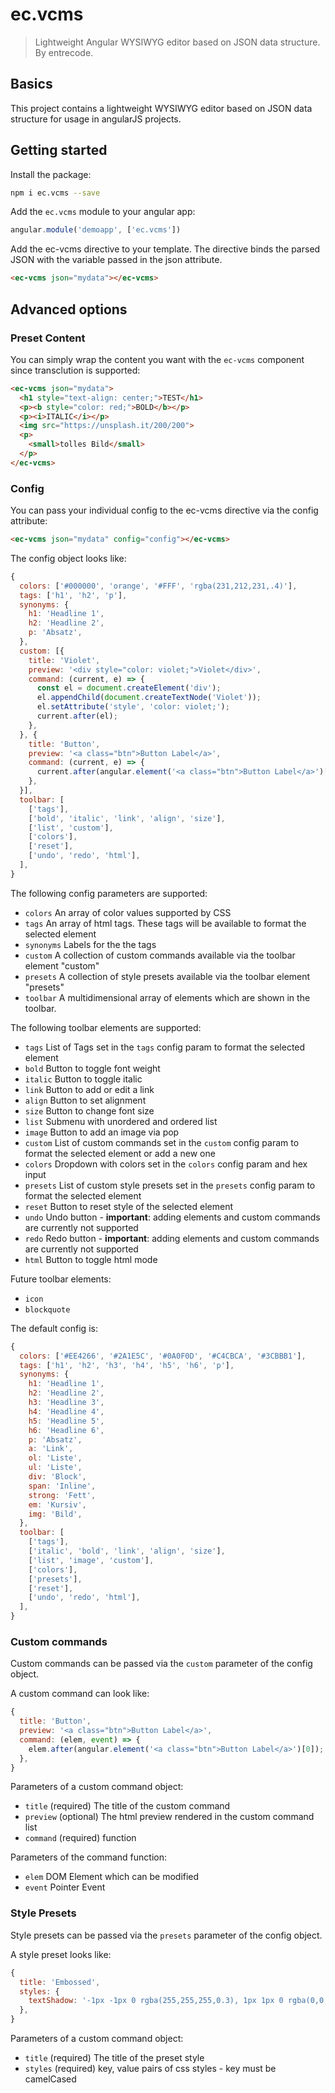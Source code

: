 # ec.vcms 

> Lightweight Angular WYSIWYG editor based on JSON data structure. By entrecode.


## Basics

This project contains a lightweight WYSIWYG editor based on JSON data structure for usage in angularJS projects.

## Getting started

Install the package:

```sh
npm i ec.vcms --save
```

Add the `ec.vcms` module to your angular app:

```js
angular.module('demoapp', ['ec.vcms'])
```

Add the ec-vcms directive to your template. The directive binds the parsed JSON with the variable passed in the json attribute.

```html
<ec-vcms json="mydata"></ec-vcms>
```

## Advanced options
### Preset Content

You can simply wrap the content you want with the `ec-vcms` component since transclution is supported:

```html
<ec-vcms json="mydata">
  <h1 style="text-align: center;">TEST</h1>
  <p><b style="color: red;">BOLD</b></p>
  <p><i>ITALIC</i></p>
  <img src="https://unsplash.it/200/200">
  <p>
    <small>tolles Bild</small>
  </p>
</ec-vcms>
```

### Config

You can pass your individual config to the ec-vcms directive via the config attribute:

```html
<ec-vcms json="mydata" config="config"></ec-vcms>
```

The config object looks like:

```js
{
  colors: ['#000000', 'orange', '#FFF', 'rgba(231,212,231,.4)'],
  tags: ['h1', 'h2', 'p'],
  synonyms: {
    h1: 'Headline 1',
    h2: 'Headline 2',
    p: 'Absatz',
  },
  custom: [{
    title: 'Violet',
    preview: '<div style="color: violet;">Violet</div>',
    command: (current, e) => {
      const el = document.createElement('div');
      el.appendChild(document.createTextNode('Violet'));
      el.setAttribute('style', 'color: violet;');
      current.after(el);
    },
  }, {
    title: 'Button',
    preview: '<a class="btn">Button Label</a>',
    command: (current, e) => {
      current.after(angular.element('<a class="btn">Button Label</a>')[0]);
    },
  }],
  toolbar: [
    ['tags'],
    ['bold', 'italic', 'link', 'align', 'size'],
    ['list', 'custom'],
    ['colors'],
    ['reset'],
    ['undo', 'redo', 'html'],
  ],
}
```

The following config parameters are supported:

* `colors` An array of color values supported by CSS
* `tags` An array of html tags. These tags will be available to format the selected element
* `synonyms` Labels for the the tags
* `custom` A collection of custom commands available via the toolbar element "custom"
* `presets` A collection of style presets available via the toolbar element "presets"
* `toolbar` A multidimensional array of elements which are shown in the toolbar.

The following toolbar elements are supported:

* `tags` List of Tags set in the `tags` config param to format the selected element
* `bold` Button to toggle font weight
* `italic` Button to toggle italic
* `link` Button to add or edit a link
* `align` Button to set alignment
* `size` Button to change font size
* `list` Submenu with unordered and ordered list
* `image` Button to add an image via pop
* `custom` List of custom commands set in the `custom` config param to format the selected element or add a new one
* `colors` Dropdown with colors set in the `colors` config param and hex input
* `presets` List of custom style presets set in the `presets` config param to format the selected element
* `reset` Button to reset style of the selected element
* `undo` Undo button - **important**: adding elements and custom commands are currently not supported
* `redo` Redo button - **important**: adding elements and custom commands are currently not supported
* `html` Button to toggle html mode

Future toolbar elements:

* `icon`
* `blockquote`

The default config is:

```js
{
  colors: ['#EE4266', '#2A1E5C', '#0A0F0D', '#C4CBCA', '#3CBBB1'],
  tags: ['h1', 'h2', 'h3', 'h4', 'h5', 'h6', 'p'],
  synonyms: {
    h1: 'Headline 1',
    h2: 'Headline 2',
    h3: 'Headline 3',
    h4: 'Headline 4',
    h5: 'Headline 5',
    h6: 'Headline 6',
    p: 'Absatz',
    a: 'Link',
    ol: 'Liste',
    ul: 'Liste',
    div: 'Block',
    span: 'Inline',
    strong: 'Fett',
    em: 'Kursiv',
    img: 'Bild',
  },
  toolbar: [
    ['tags'],
    ['italic', 'bold', 'link', 'align', 'size'],
    ['list', 'image', 'custom'],
    ['colors'],
    ['presets'],
    ['reset'],
    ['undo', 'redo', 'html'],
  ],
}
```

### Custom commands

Custom commands can be passed via the `custom` parameter of the config object.

A custom command can look like:

```js
{
  title: 'Button',
  preview: '<a class="btn">Button Label</a>',
  command: (elem, event) => {
    elem.after(angular.element('<a class="btn">Button Label</a>')[0]);
  },
}
```
Parameters of a custom command object:

* `title` (required) The title of the custom command
* `preview` (optional) The html preview rendered in the custom command list
* `command` (required) function

Parameters of the command function:

* `elem` DOM Element which can be modified
* `event` Pointer Event



### Style Presets

Style presets can be passed via the `presets` parameter of the config object.

A style preset looks like:

```js
{
  title: 'Embossed',
  styles: {
    textShadow: '-1px -1px 0 rgba(255,255,255,0.3), 1px 1px 0 rgba(0,0,0,0.8)'
  },
}
```
Parameters of a custom command object:

* `title` (required) The title of the preset style
* `styles` (required) key, value pairs of css styles - key must be camelCased